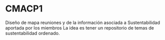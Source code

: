 # CMACP1
Diseño de mapa reuniones y de la información asociada a Sustentabilidad aportada por los miembros
La idea es tener un repositorio de temas de sustentabilidad ordenado.
